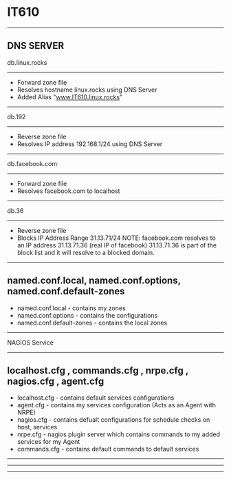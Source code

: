 # IT610

-----------------------------------------------------------------------------------------------------------------------------
DNS SERVER
-----------------------------------------------------------------------------------------------------------------------------
db.linux.rocks
_________________________________________________________
- Forward zone file
- Resolves hostname linux.rocks using DNS Server
- Added Alias "www.IT610.linux.rocks"
---------------------------------------------------------------------------------------------------------------
db.192
_________________________________________________________
- Reverse zone file
- Resolves IP address 192.168.1/24 using DNS Server
---------------------------------------------------------------------------------------------------------------
db.facebook.com
_________________________________________________________
- Forward zone file
- Resolves facebook.com to localhost
---------------------------------------------------------------------------------------------------------------
db.36
_________________________________________________________
- Reverse zone file
- Blocks IP Address Range 31.13.71/24
    NOTE: facebook.com resolves to an IP address 31.13.71.36 (real IP of facebook)
          31.13.71.36 is part of the block list and it will resolve to a blocked domain.
---------------------------------------------------------------------------------------------------------------
named.conf.local, named.conf.options, named.conf.default-zones
------------------------------------------------------------------
- named.conf.local - contains my zones
- named.conf.options - contains the configurations
- named.conf.default-zones - contains the local zones
___________________________________________________________________________________________________________________________________

NAGIOS Service
___________________________________________________________________________________________________________________________________

localhost.cfg , commands.cfg , nrpe.cfg , nagios.cfg , agent.cfg
----------------------------------------------------------------------------------------------------------------
- localhost.cfg - contains default services configurations
- agent.cfg - contains my services configuration (Acts as an Agent with NRPE)
- nagios.cfg - contains defualt configurations for schedule checks on host, services
- nrpe.cfg - nagios plugin server which contains commands to my added services for my Agent
- commands.cfg - contains default commands to default services
----------------------------------------------------------------------------------------------------------------
___________________________________________________________________________________________________________________________________
-----------------------------------------------------------------------------------------------------------------------------------




